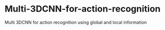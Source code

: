 # Multi-3DCNN-for-action-recognition
Multi 3DCNN for action recognition using global and local information
